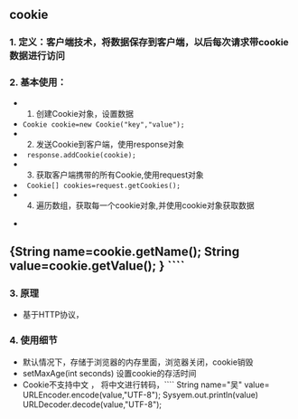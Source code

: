 ## cookie
### 1. 定义：客户端技术，将数据保存到客户端，以后每次请求带cookie数据进行访问
### 2. 基本使用：
- 1. 创建Cookie对象，设置数据 
- ```` Cookie cookie=new Cookie("key","value"); ````
- 2. 发送Cookie到客户端，使用response对象
- ```` response.addCookie(cookie);````
- 3. 获取客户端携带的所有Cookie,使用request对象
- ```` Cookie[] cookies=request.getCookies();````
- 4. 遍历数组，获取每一个cookie对象,并使用cookie对象获取数据
- ```` for(Cookies:cookies)
{String name=cookie.getName();
String value=cookie.getValue();
} ````
---
### 3. 原理
- 基于HTTP协议，


### 4. 使用细节
- 默认情况下，存储于浏览器的内存里面，浏览器关闭，cookie销毁
- setMaxAge(int seconds) 设置cookie的存活时间 
- Cookie不支持中文 ， 将中文进行转码，```` String name="吴"
 value=	URLEncoder.encode(value,"UTF-8");
 Sysyem.out.println(value)
 URLDecoder.decode(value,"UTF-8");

